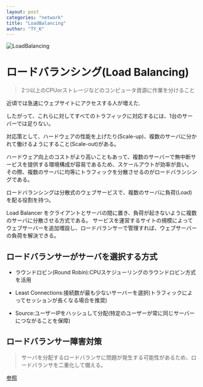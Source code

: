 ```yaml
---
layout: post
categories: "network"
title: "LoadBalancing"
author: "TY_K"
---
```


<style>
    .post img {
        margin : 0
    }
</style>

![LoadBalancing](https://user-images.githubusercontent.com/20508342/78453183-073b8000-76cb-11ea-902b-9fa82e8b06b7.png)


# ロードバランシング(Load Balancing)

> 2つ以上のCPUorストレージなどのコンピュータ資源に作業を分けること

近頃では急速にウェブサイトにアクセスする人が増えた.

したがって、これらに対してすべてのトラフィックに対応するには、1台のサーバーでは足りない。 

対応策として、ハードウェアの性能を上げたり(Scale-up)、複数のサーバに分かれて働けるようにすること(Scale-out)がある。 

ハードウェア向上のコストがより高いこともあって、複数のサーバーで無中断サービスを提供する環境構成が容易であるため、スケールアウトが効率が良い。 その際、複数のサーバに均等にトラフィックを分散させるのがロードバランシングである。

ロードバランシングは分散式のウェブサービスで、複数のサーバに負荷(Load)を配る役割を持つ。 

Load Balancer をクライアントとサーバの間に置き、負荷が起きないように複数のサーバに分散させる方式である。 サービスを運営するサイトの規模によってウェブサーバーを追加増設し、ロードバランサーで管理すれば、ウェブサーバーの負荷を解決できる。

## ロードバランサーがサーバを選択する方式

* ラウンドロビン(Round Robin):CPUスケジューリングのラウンドロビン方式を活用

* Least Connections:接続数が最も少ないサーバーを選択(トラフィックによってセッションが長くなる場合を推奨)

* Source:ユーザーIPをハッシュして分配(特定のユーザーが常に同じサーバーにつながることを保障)

## ロードバランサー障害対策

> サーバを分配するロードバランサに問題が発生する可能性があるため、ロードバランサを二重化して備える。


[参照][LoadBalancing]

[LoadBalancing]: https://github.com/gyoogle/tech-interview-for-developer/blob/master/Computer%20Science/Network/%EB%A1%9C%EB%93%9C%20%EB%B0%B8%EB%9F%B0%EC%8B%B1(Load%20Balancing).md "LoadBalancing"